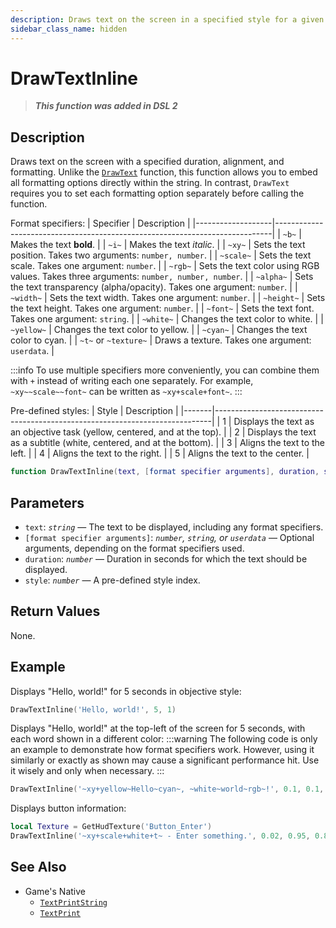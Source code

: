 ```yaml
---
description: Draws text on the screen in a specified style for a given duration.
sidebar_class_name: hidden
---
```


# DrawTextInline

> **_This function was added in DSL 2_**

## Description

Draws text on the screen with a specified duration, alignment, and formatting. Unlike the [`DrawText`](/docs/dsl-reference/global-functions/DrawText) function, this function allows you to embed all formatting options directly within the string. In contrast, `DrawText` requires you to set each formatting option separately before calling the function.

Format specifiers:
| Specifier         | Description                                                                 |
|-------------------|-----------------------------------------------------------------------------|
| `~b~`             | Makes the text **bold**.                                                    |
| `~i~`             | Makes the text *italic*.                                                    |
| `~xy~`            | Sets the text position. Takes two arguments: `number, number`.              |
| `~scale~`         | Sets the text scale. Takes one argument: `number`.                          |
| `~rgb~`           | Sets the text color using RGB values. Takes three arguments: `number, number, number`. |
| `~alpha~`         | Sets the text transparency (alpha/opacity). Takes one argument: `number`.   |
| `~width~`         | Sets the text width. Takes one argument: `number`.                          |
| `~height~`        | Sets the text height. Takes one argument: `number`.                         |
| `~font~`          | Sets the text font. Takes one argument: `string`.                           |
| `~white~`         | Changes the text color to white.                                            |
| `~yellow~`        | Changes the text color to yellow.                                           |
| `~cyan~`          | Changes the text color to cyan.                                             |
| `~t~` or `~texture~` | Draws a texture. Takes one argument: `userdata`.                         |

:::info
To use multiple specifiers more conveniently, you can combine them with `+` instead of writing each one separately. For example, `~xy~~scale~~font~` can be written as `~xy+scale+font~`.
:::

Pre-defined styles:
| Style | Description                                                                 |
|-------|-----------------------------------------------------------------------------|
| 1     | Displays the text as an objective task (yellow, centered, and at the top).  |
| 2     | Displays the text as a subtitle (white, centered, and at the bottom).       |
| 3     | Aligns the text to the left.                                                |
| 4     | Aligns the text to the right.                                               |
| 5     | Aligns the text to the center.                                              |

```lua
function DrawTextInline(text, [format specifier arguments], duration, style) --[[ ... ]] end
```

## Parameters

- `text`: _`string`_ — The text to be displayed, including any format specifiers.
- `[format specifier arguments]`: _`number`, `string`, or `userdata`_ — Optional arguments, depending on the format specifiers used.
- `duration`: _`number`_ — Duration in seconds for which the text should be displayed.
- `style`: _`number`_ — A pre-defined style index.

## Return Values

None.

## Example

Displays "Hello, world!" for 5 seconds in objective style:
```lua
DrawTextInline('Hello, world!', 5, 1)
```

Displays "Hello, world!" at the top-left of the screen for 5 seconds, with each word shown in a different color:
:::warning
The following code is only an example to demonstrate how format specifiers work. However, using it similarly or exactly as shown may cause a significant performance hit. Use it wisely and only when necessary.
:::
```lua
DrawTextInline('~xy+yellow~Hello~cyan~, ~white~world~rgb~!', 0.1, 0.1, 255, 50, 32, 5, 1)
```

Displays button information:
```lua
local Texture = GetHudTexture('Button_Enter')
DrawTextInline('~xy+scale+white+t~ - Enter something.', 0.02, 0.95, 0.8, Texture, 0, 3)
```

## See Also

- Game's Native
  - [`TextPrintString`](/docs/game-reference/global-functions/TextPrintString)
  - [`TextPrint`](/docs/game-reference/global-functions/TextPrint)
